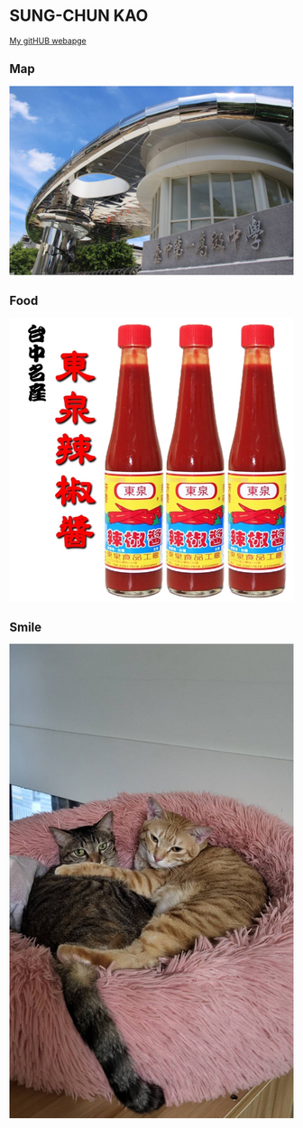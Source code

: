 # SUNG-CHUN KAO
[My gitHUB webapge]([https://github.com/hankkao123](https://hankkao123.github.io/hankdd123.github.io/))
## Map
![image](https://github.com/hankkao123/113-statistics2/blob/main/599224746.jpg)
## Food
![image](https://github.com/hankkao123/113-statistics2/blob/main/38120f603e4dbcc6d9720d71b7b6f206.jpg)
## Smile
![image](https://github.com/hankkao123/113-statistics2/blob/main/IMG_9071.JPG)
